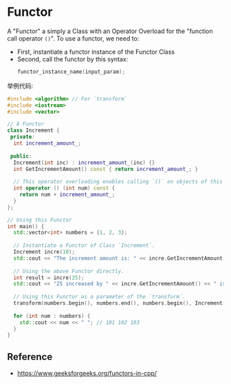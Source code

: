 # Functor

A "Functor" a simply a Class with an Operator Overload for the "function call operator `()`". To use a functor, we need to:
* First, instantiate a functor instance of the Functor Class
* Second, call the functor by this syntax:
  ```cpp
  functor_instance_name(input_param);
  ```

举例代码:
```cpp
#include <algorithm> // For `transform`
#include <iostream>
#include <vector>

// A Functor
class Increment {
 private:
  int increment_amount_;
  
 public:
  Increment(int inc) : increment_amount_(inc) {}
  int GetIncrementAmount() const { return increment_amount_; }
  
  // This operator overloading enables calling `()` on objects of this Class
  int operator () (int num) const {
    return num + increment_amount_;
  }
};

// Using this Functor
int main() {
  std::vector<int> numbers = {1, 2, 3};
  
  // Instantiate a Functor of Class `Increment`.
  Increment incre(10);
  std::cout << "The increment amount is: " << incre.GetIncrementAmount() << std::endl; // 10
  
  // Using the above Functor directly.
  int result = incre(25);
  std::cout << "25 increased by " << incre.GetIncrementAmount() << " is:" << result << std::endl; // 35
  
  // Using this Functor as a parameter of the `transform`.
  transform(numbers.begin(), numbers.end(), numbers.begin(), Increment(100));
  
  for (int num : numbers) {
    std::cout << num << " "; // 101 102 103
  }
}

```


## Reference
* https://www.geeksforgeeks.org/functors-in-cpp/
